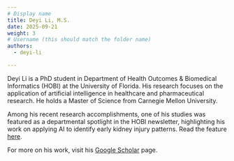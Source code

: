 ```yaml
---
# Display name
title: Deyi Li, M.S.
date: 2025-09-21
weight: 3
# Username (this should match the folder name)
authors:
  - deyi-li

---
```


Deyi Li is a PhD student in Department of Health Outcomes & Biomedical Informatics (HOBI) at the University of Florida. His research focuses on the application of artificial intelligence in healthcare and pharmaceutical research. He holds a Master of Science from Carnegie Mellon University. 

Among his recent research accomplishments, one of his studies was featured as a departmental spotlight in the HOBI newsletter, highlighting his work on applying AI to identify early kidney injury patterns. Read the feature [here](https://hobi.med.ufl.edu/2025/07/10/ai-study-reveals-kidney-patients-showing-early-signs-of-differentiation/).

For more on his work, visit his [Google Scholar](https://scholar.google.com/citations?user=RUSjHSoAAAAJ&hl=en) page.
